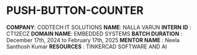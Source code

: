 # PUSH-BUTTON-COUNTER

**COMPANY**: CODTECH IT SOLUTIONS
**NAME**: NALLA VARUN
**INTERN ID** : CT12ECZ
**DOMAIN NAME**: EMBEDDED SYSTEMS
**BATCH DURATION** : December 17th, 2024 to February 17th, 2025
**MENTOR NAME** : Neela Santhosh Kumar
**RESOURCES** : TINKERCAD SOFTWARE AND AI
